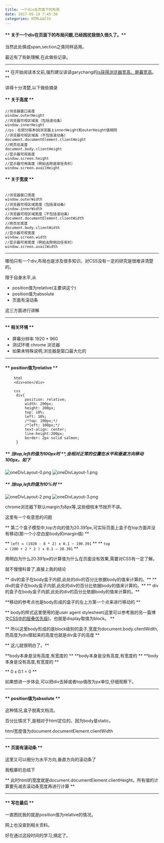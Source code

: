 ```yaml
---
title: 一个div在页面下的布局
date: 2017-05-19 7:45:30
categories: HTML&&CSS
---
```


#### ** 关于一个div在页面下的布局问题,已经困扰我很久很久了。** ####

当然此处换成span,section之类同样适用。

最近有了些新理解,在此做些记录。

*****************************

** 在开始阅读本文前,强烈建议读读garychang的[js获得浏览器宽高、屏幕宽高](http://garychang.cn/2016/08/16/widthheight/)。**

讲得十分清楚,以下做些摘录

#### ** 关于高度 **

```
//浏览器窗口高度
window.outerHeight
//浏览器可视区域高（包括滚动条）
window.innerHeight
//ps：在部分版本QQ浏览器上innerHeight和outerHeight值相同
//浏览器可视区域高（不包括滚动条）
document.documentElement.clientHeight
//网页总高度
document.body.clientHeight
//显示器可视高度
window.screen.height
//显示器可用高度（例如去除底部任务栏）
window.screen.availHeight

```

#### ** 关于宽度 **

```

//浏览器窗口宽度
window.outerWidth
//浏览器可视区域宽度（包括滚动条）
window.innerWidth
//浏览器可视区域宽度（不包括滚动条）
document.documentElement.clientWidth
//网页总宽度
document.body.clientWidth
//显示器可视宽度
window.screen.width
//显示器可用宽度（例如去除侧边任务栏）
window.screen.availWidth
```
***********************

哪怕只有一个div,布局也是涉及很多知识。对CSS没有一定的研究是很难讲清楚的。

限于自身水平,从

- position值为relative(主要讲这个)
- position值为absolute
- 页面有滚动条

这三方面进行讲解

***************************

#### ** 相关环境 **


- 屏幕分辨率 1920 * 960
- 测试环境 chrome 浏览器
- 如果未特殊说明,浏览器是窗口最大化的


*************************
#### ** position值为relative **

```
    html
    <div>one</div>

    css
     div{
         position: relative;
         width: 200px;
         height: 200px;
         top: 10%;
         left: 10%;
         /*top: 100px;*/
         /*left: 100px;*/
         text-align: center;
         line-height:200px;
         border: 2px solid salmon;
     }
```

##### ** 当top,left的值为100px时 **,会相对正常的位置在水平和垂直方向移动100px。如下

![oneDivLayout-0.png](/img/htmlcss/oneDivLayout-0.png)
![oneDivLayout-1.png](/img/htmlcss/oneDivLayout-1.png)

##### ** 当top,left的值为10%时 **
![oneDivLayout-2.png](/img/htmlcss/oneDivLayout-2.png)
![oneDivLayout-3.png](/img/htmlcss/oneDivLayout-3.png)

chrome浏览器下默认margin为8px等,这些细枝末节抛开不讲。

这里有一个有意思的问题

** 第二个盒子模型中,top方向的值为20.391px,可实际页面上盒子在top方面并没有移动(那一个小空白是body的margin值) **

** <code>left = (1920 - 8 * 2) x 0.1 ~ 190.391</code> **
** <code>top  = (200 + 2 * 2 ) x 0.1 ~ 20.391</code> **

用明白为什么20.391px的计算值为什么在页面没有效果,需要对CSS有一定了解。

就不慢慢科普了,直接上我的结论

** div的盒子在body盒子内部,此处的div的百分比依据body的值来计算的。**
** div的盒子在body盒子内部,此处的div的百分比依据body的值来计算的。**
** div的盒子在body盒子内部,此处的div的百分比依据body的值来计算的。**

**移动的参考点也是body形成的盒子的左上方第一个点来进行移动的 **

** body的样式这里使用的是user agent stylesheet(这里可以参考我的另一篇博文[CSS中的层叠优先级](http://www.sail.name/2017/05/18/the-cascade-priority-in-style-sheet/))。也就是display取值为block。 **

** 所以这里body形成的是block级别的盒子,宽度为document.body.clientWidth,而高度为div撑起来的高度也就是div盒子的高度 **

** 这儿就很明白了。**

**body本身是没有高度,有宽度的 **
**body本身是没有高度,有宽度的 **
**body本身是没有高度,有宽度的 **

** 0 x 0.1 = 0 **

如果想进一步体会,可以把div去掉或者top值改为px单位,仔细观察下。

**********************

#### ** position值为absolute **

这种情况,盒子脱离文档流。

百分比情况下,是相对于html定位的。因为body是static。

html宽度值为document.documentElement.clientWidth

**************************

#### ** 页面有滚动条 **

这里又可以细分为水平方向,垂直方向的滚动条了

我粗暴的总结下

** 此时html的宽度就是document.documentElement.clientHeight。所有值的计算要先减去滚动条宽度再进行计算 **

**********************

#### ** 写在最后 **

一直困扰我的就是position值为relative的情况。

网上也没查到相关资料。

好在通过这段时间的学习,搞定了。
